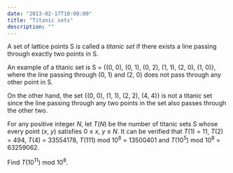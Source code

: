 ```yaml
---
date: "2013-02-17T10:00:00"
title: "Titanic sets"
description: ""
---
```


<p>A set of lattice points S is called a <i>titanic set</i> if there exists a line passing through exactly two points in S.</p>
<p>An example of a titanic set is S = {(0, 0), (0, 1), (0, 2), (1, 1), (2, 0), (1, 0)}, where the line passing through (0, 1) and (2, 0) does not pass through any other point in S.</p>
<p>On the other hand, the set {(0, 0), (1, 1), (2, 2), (4, 4)} is not a titanic set since the line passing through any two points in the set also passes through the other two.</p>
<p>For any positive integer <var>N</var>, let <var>T</var>(<var>N</var>) be the number of titanic sets S whose every point (<var>x</var>, <var>y</var>) satisfies 0 ≤ <var>x</var>, <var>y</var> ≤ <var>N</var>.
It can be verified that <var>T</var>(1) = 11, <var>T</var>(2) = 494, <var>T</var>(4) = 33554178, <var>T</var>(111) mod 10<sup>8</sup> = 13500401 and <var>T</var>(10<sup>5</sup>) mod 10<sup>8</sup> = 63259062.</p>
<p>Find <var>T</var>(10<sup>11</sup>) mod 10<sup>8</sup>.</p>

